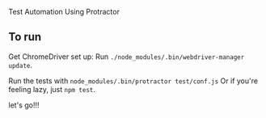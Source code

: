 
Test Automation Using Protractor

To run
------
Get ChromeDriver set up: Run `./node_modules/.bin/webdriver-manager update`.

Run the tests with
`node_modules/.bin/protractor test/conf.js`
Or if you're feeling lazy, just `npm test`.

let's go!!!

